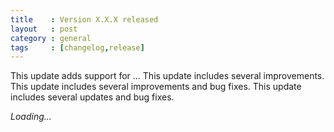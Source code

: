 ```yaml
---
title    : Version X.X.X released
layout   : post
category : general
tags     : [changelog,release]
---
```


This update adds support for ...
This update includes several improvements.
This update includes several improvements and bug fixes.
This update includes several updates and bug fixes.

<!--more-->

<div class="pmlversion pmlchangelog" data-version="X.X.X"><em>Loading...</em></div>
